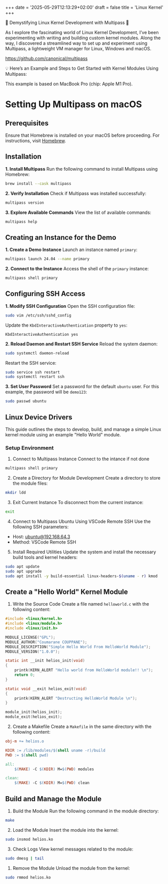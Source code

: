+++
date = '2025-05-29T12:13:29+02:00'
draft = false
title = 'Linux Kernel'
+++

🌟 Demystifying Linux Kernel Development with Multipass 🌟

As I explore the fascinating world of Linux Kernel Development, I’ve been experimenting with writing and building custom kernel modules. Along the way, I discovered a streamlined way to set up and experiment using Multipass, a lightweight VM manager for Linux, Windows and macOS.

https://github.com/canonical/multipass

💡 Here’s an Example and Steps to Get Started with Kernel Modules Using Multipass:

This example is based on MacBook Pro (chip: Apple M1 Pro).

# Setting Up Multipass on macOS

## Prerequisites
Ensure that Homebrew is installed on your macOS before proceeding. For instructions, visit [Homebrew](https://brew.sh/).

## Installation

**1. Install Multipass**
Run the following command to install Multipass using Homebrew:
```bash
brew install --cask multipass
```

**2. Verify Installation**
Check if Multipass was installed successfully:
```bash
multipass version
```

**3. Explore Available Commands**
View the list of available commands:
```bash
multipass help
```

## Creating an Instance for the Demo
**1. Create a Demo Instance**
Launch an instance named `primary`:
```bash
multipass launch 24.04 --name primary
```

**2. Connect to the Instance**
Access the shell of the `primary` instance:
```bash
multipass shell primary
```


## Configuring SSH Access
**1. Modify SSH Configuration**
Open the SSH configuration file:
```bash
sudo vim /etc/ssh/sshd_config
```

Update the `KbdInteractiveAuthentication` property to `yes`:
```plaintext
KbdInteractiveAuthentication yes
```

**2. Reload Daemon and Restart SSH Service**
Reload the system daemon:
```bash
sudo systemctl daemon-reload
```

Restart the SSH service:
```bash
sudo service ssh restart
sudo systemctl restart ssh
```

**3. Set User Password**
Set a password for the default `ubuntu` user. For this example, the password will be `demo123`:
```bash
sudo passwd ubuntu
```


## Linux Device Drivers
This guide outlines the steps to develop, build, and manage a simple Linux kernel module using an example "Hello World" module.

### Setup Environment 
1. Connect to Multipass Instance
Connect to the intance if not done
```bash
multipass shell primary
```

2. Create a Directory for Module Development
Create a directory to store the module files:
```bash
mkdir ldd
```

3. Exit Current Instance
To disconnect from the current instance:
```bash
exit
```

4. Connect to Multipass Ubuntu Using VSCode Remote SSH
Use the following SSH parameters:

* Host: ubuntu@192.168.64.3
* Method: VSCode Remote SSH


5. Install Required Utilities
Update the system and install the necessary build tools and kernel headers:
```bash
sudo apt update
sudo apt upgrade
sudo apt install -y build-essential linux-headers-$(uname - r) kmod
```

## Create a "Hello World" Kernel Module
1. Write the Source Code
Create a file named `helloworld.c` with the following content:
```c
#include <linux/kernel.h>
#include <linux/module.h>
#include <linux/init.h>

MODULE_LICENSE("GPL");
MODULE_AUTHOR("Coumarane COUPPANE");
MODULE_DESCRIPTION("Simple Hello World From HelloWorld Module");
MODULE_VERSION("1.0.0");

static int __init helios_init(void)
{
    printk(KERN_ALERT "Hello world from HelloWorld module!! \n");
    return 0;
}

static void __exit helios_exit(void)
{
    printk(KERN_ALERT "Destructing HelloWorld Module \n");
}

module_init(helios_init);
module_exit(helios_exit);
```

2. Create a Makefile
Create a `Makefile` in the same directory with the following content:
```makefile
obj-m += helios.o

KDIR := /lib/modules/$(shell uname -r)/build
PWD := $(shell pwd)

all:
	$(MAKE) -C $(KDIR) M=$(PWD) modules

clean:
	$(MAKE) -C $(KDIR) M=$(PWD) clean
```

## Build and Manage the Module
1. Build the Module
Run the following command in the module directory:

```bash
make
```

2. Load the Module
Insert the module into the kernel:
```bash
sudo insmod helios.ko
```

3. Check Logs
View kernel messages related to the module:
```bash
sudo dmesg | tail
```

1. Remove the Module
Unload the module from the kernel:
```bash
sudo rmmod helios.ko
```
